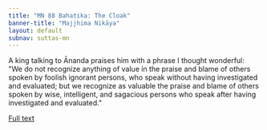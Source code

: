 ```yaml
---
title: "MN 88 Bahatika: The Cloak"
banner-title: "Majjhima Nikāya" 
layout: default 
subnav: suttas-mn 
---
```


A king talking to Ānanda praises him with a phrase I thought wonderful:  
"We do not recognize anything of value in the praise and blame of others spoken by foolish ignorant persons, who speak without having investigated and evaluated; but we recognize as valuable the praise and blame of others spoken by wise, intelligent, and sagacious persons who speak after having investigated and evaluated."


[Full text](http://www.yellowrobe.com/component/content/article/120-majjhima-nikaya/343-mn-88-bhitika-sutta-the-cloak.html)
